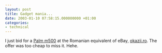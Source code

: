 ```yaml
---
layout: post
title: Gadget mania...
date: 2003-01-10 07:58:15.000000000 +01:00
categories:
- technical
---
```

I just bid for a <a href="http://www.palm.com/products/palmm500/" title="Great gadget! :-)">Palm m500</a> at the Romanian equivalent of eBay, <a href="http://www.okazii.ro">okazii.ro</a>. The offer was too cheap to miss it. Hehe.
